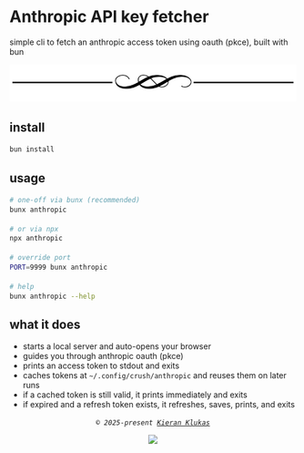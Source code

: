 # Anthropic API key fetcher

simple cli to fetch an anthropic access token using oauth (pkce), built with bun

<p align="center">
	<img src="https://raw.githubusercontent.com/taciturnaxolotl/carriage/master/.github/images/line-break.svg" />
</p>

## install

```bash
bun install
```

## usage

```bash
# one-off via bunx (recommended)
bunx anthropic

# or via npx
npx anthropic

# override port
PORT=9999 bunx anthropic

# help
bunx anthropic --help
```

## what it does

- starts a local server and auto-opens your browser
- guides you through anthropic oauth (pkce)
- prints an access token to stdout and exits
- caches tokens at `~/.config/crush/anthropic` and reuses them on later runs
- if a cached token is still valid, it prints immediately and exits
- if expired and a refresh token exists, it refreshes, saves, prints, and exits

<p align="center">
	<i><code>&copy 2025-present <a href="https://github.com/taciturnaxolotl">Kieran Klukas</a></code></i>
</p>

<p align="center">
	<a href="https://github.com/taciturnaxolotl/anthropic-api-key/blob/master/LICENSE"><img src="https://img.shields.io/static/v1.svg?style=for-the-badge&label=License&message=MIT&logoColor=d9e0ee&colorA=363a4f&colorB=b7bdf8"/></a>
</p>
